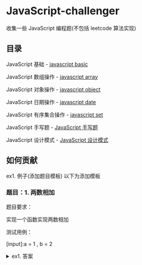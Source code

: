 # JavaScript-challenger 

收集一些 JavaScript 编程题(不包括 leetcode 算法实现)

## 目录

JavaScript 基础 - [javascript basic](./questions/basic/README.md)

JavaScript 数组操作 - [javascript array](./questions/array/README.md)

JavaScript 对象操作 - [javascript object](./questions/object/README.md)

JavaScript 日期操作 - [javascript date](./questions/date/README.md)

JavaScript 有序集合操作 - [javascript set](./questions/set/README.md)

JavaScript 手写题 - [JavaScript 手写题](./questions/write/README.md)

JavaScript 设计模式 - [JavaScript 设计模式](./questions/designpattern/README.md)

## 如何贡献

ex1. 例子(添加题目模板) 以下为添加模板

<!-- 模板如下 -->

### 题目：1. 两数相加

题目要求：

实现一个函数实现两数相加

测试用例：

[input]:a = 1 , b = 2  

[output]:3

<details>
<summary>ex1. 答案</summary>

```js
function add(a,b){
  return a+b
}
```
</details>

<!-- 模板结束 -->
